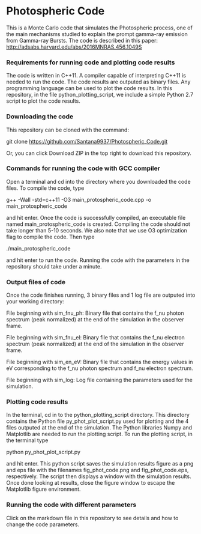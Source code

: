 # Photospheric Code 

This is a Monte Carlo code that simulates the Photospheric process, one of the main
mechanisms studied to explain the prompt gamma-ray emission from Gamma-ray Bursts. The
code is described in this paper: 
http://adsabs.harvard.edu/abs/2016MNRAS.456.1049S

### Requirements for running code and plotting code results

The code is written in C++11. A compiler capable of interpreting C++11 is 
needed to run the code. The code results are outputed as binary files. 
Any programming language can be used to plot the code results. In this repository,
in the file python_plotting_script, we include a simple Python 2.7 script to plot 
the code results.

### Downloading the code

This repository can be cloned with the command:

git clone https://github.com/Santana9937/Photospheric_Code.git

Or, you can click Download ZIP in the top right to download this repository.

### Commands for running the code with GCC compiler

Open a terminal and cd into the directory where you downloaded the code files.
To compile the code, type

g++ -Wall -std=c++11 -O3 main_protospheric_code.cpp -o main_protospheric_code

and hit enter. Once the code is successfully compiled, an executable file named
main_protospheric_code is created. Compiling the code should not take 
longer than 5-10 seconds. We also note that we use O3 optimization flag to 
compile the code. Then type

./main_protospheric_code

and hit enter to run the code. Running the code with the parameters in the repository
should take under a minute.

### Output files of code

Once the code finishes running, 3 binary files and 1 log file are outputed into 
your working directory:

File beginning with sim_fnu_ph: Binary file that contains the f_nu photon spectrum
(peak normalized) at the end of the simulation in the observer frame.

File beginning with sim_fnu_el: Binary file that contains the f_nu electron spectrum
(peak normalized) at the end of the simulation in the observer frame.

File beginning with sim_en_eV: Binary file that contains the energy values in eV
corresponding to the f_nu photon spectrum and f_nu electron spectrum.

File beginning with sim_log: Log file containing the parameters used for the simulation.

### Plotting code results

In the terminal, cd in to the python_plotting_script directory. This directory 
contains the Python file py_phot_plot_script.py used for plotting and the 4 files
outputed at the end of the simulation. The Python libraries Numpy and Matplotlib are
needed to run the plotting script. To run the plotting script, in the terminal type

python py_phot_plot_script.py

and hit enter. This python script saves the simulation results figure as a png and
eps file with the filenames fig_phot_code.png and fig_phot_code.eps, respectively.
The script then displays a window with the simulation results. Once done looking at
results, close the figure window to escape the Matplotlib figure environment. 


### Running the code with different parameters

Click on the markdown file    in this repository to see details and how
to change the code parameters. 

